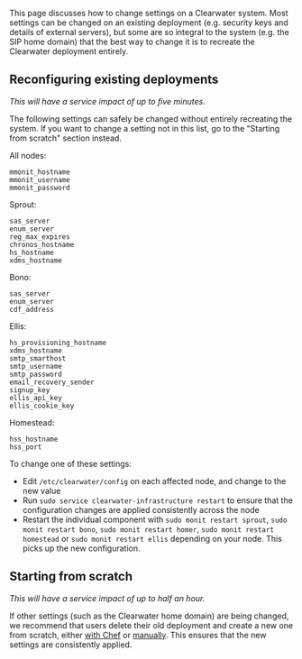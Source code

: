 This page discusses how to change settings on a Clearwater system. Most settings can be changed on an existing deployment (e.g. security keys and details of external servers), but some are so integral to the system (e.g. the SIP home domain) that the best way to change it is to recreate the Clearwater deployment entirely.

## Reconfiguring existing deployments

*This will have a service impact of up to five minutes.*

The following settings can safely be changed without entirely recreating the system. If you want to change a setting not in this list, go to the "Starting from scratch" section instead.

All nodes:

```
mmonit_hostname
mmonit_username
mmonit_password
```

Sprout:

```
sas_server
enum_server
reg_max_expires
chronos_hostname
hs_hostname
xdms_hostname
```

Bono:

```
sas_server
enum_server
cdf_address
```

Ellis:

```
hs_provisioning_hostname
xdms_hostname
smtp_smarthost
smtp_username
smtp_password
email_recovery_sender
signup_key
ellis_api_key
ellis_cookie_key
```

Homestead:

```
hss_hostname
hss_port
```

To change one of these settings:
* Edit `/etc/clearwater/config` on each affected node, and change to the new value
* Run `sudo service clearwater-infrastructure restart` to ensure that the configuration changes are applied consistently across the node
* Restart the individual component with `sudo monit restart sprout`, `sudo monit restart bono`, `sudo monit restart homer`, `sudo monit restart homestead` or `sudo monit restart ellis` depending on your node. This picks up the new configuration.

## Starting from scratch

*This will have a service impact of up to half an hour.*

If other settings (such as the Clearwater home domain) are being changed, we recommend that users delete their old deployment and create a new one from scratch, either [with Chef](https://github.com/Metaswitch/clearwater-docs/wiki/Creating%20a%20deployment%20with%20Chef) or [manually](https://github.com/Metaswitch/clearwater-docs/wiki/Manual%20Install). This ensures that the new settings are consistently applied.
